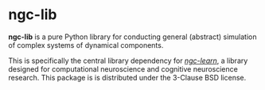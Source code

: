 # ngc-lib

<b>ngc-lib</b> is a pure Python library for conducting general (abstract)
simulation of complex systems of dynamical components.

This is specifically the central library dependency for
<i><a href="https://github.com/NACLab/ngc-learn/">ngc-learn</a></i>, a library
designed for computational neuroscience and cognitive neuroscience research. 
This package is is distributed under the 3-Clause BSD license.
